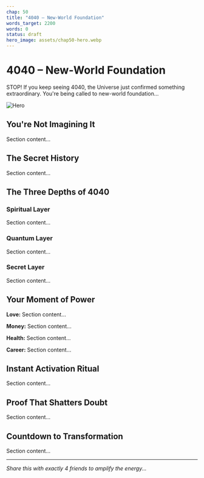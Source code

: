 ```yaml
---
chap: 50
title: "4040 – New-World Foundation"
words_target: 2200
words: 0
status: draft
hero_image: assets/chap50-hero.webp
---
```


# 4040 – New-World Foundation

STOP! If you keep seeing 4040, the Universe just confirmed something extraordinary. You're being called to new-world foundation...

![Hero](../assets/chap50-hero.webp)

## You're Not Imagining It

Section content...

## The Secret History

Section content...

## The Three Depths of 4040

### Spiritual Layer
Section content...

### Quantum Layer
Section content...

### Secret Layer
Section content...

## Your Moment of Power

**Love:** Section content...

**Money:** Section content...

**Health:** Section content...

**Career:** Section content...

## Instant Activation Ritual

Section content...

## Proof That Shatters Doubt

Section content...

## Countdown to Transformation

Section content...

---

*Share this with exactly 4 friends to amplify the energy...*
